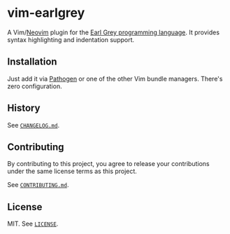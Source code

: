 # vim-earlgrey

A Vim/[Neovim][neovim] plugin for the [Earl Grey programming
language][earlgrey]. It provides syntax highlighting and indentation
support.


## Installation

Just add it via [Pathogen][pathogen] or one of the other Vim bundle
managers. There's zero configuration.


## History

See [`CHANGELOG.md`](CHANGELOG.md).


## Contributing

By contributing to this project, you agree to release your contributions
under the same license terms as this project.

See [`CONTRIBUTING.md`](CONTRIBUTING.md).


## License

MIT. See [`LICENSE`](LICENSE).


[earlgrey]: https://breuleux.github.io/earl-grey/
[neovim]: https://neovim.io/
[pathogen]: https://github.com/tpope/vim-pathogen
